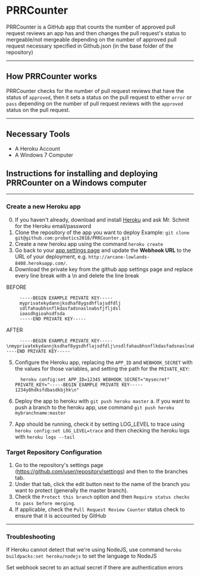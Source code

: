 # PRRCounter

PRRCounter is a GitHub app that counts the number of approved pull request reviews an app has and then changes the pull request's status to mergeable/not mergeable depending on the number of approved pull request necessary specified in Github.json (in the base folder of the repository)

---------------------

## How PRRCounter works

PRRCounter checks for the number of pull request reviews that have the status of `approved`, then it sets a status on the pull request to either `error` or `pass` depending on the number of pull request reviews with the `approved` status on the pull request. 

----------------

## Necessary Tools

+ A Heroku Account
+ A Windows 7 Computer

## Instructions for installing and deploying PRRCounter on a Windows computer

--------------

### Create a new Heroku app
0. If you haven't already, download and install [Heroku](https://www.heroku.com/) and ask Mr. Schmit for the Heroku email/password
1. Clone the repository of the app you want to deploy Example: `git clone git@github.com:probotics2018/PRRCounter.git`
2. Create a new heroku app using the command `heroku create`
3. Go back to your [app settings page](https://github.com/settings/apps) and update the **Webhook URL** to the URL of your deployment, e.g. `http://arcane-lowlands-8408.herokuapp.com/`.
4. Download the private key from the github app settings page and replace every line break with a \n and delete the line break
         
BEFORE
         
         -----BEGIN EXAMPLE PRIVATE KEY-----
         myprivatekydannjksdhaf8ygsdhflajsdfdlj
         sdlfahaubhsnflkdasfadsnaslnabsfjfljdsl
         ioasdhgioahsdfsda
         -----END PRIVATE KEY-----
AFTER

         -----BEGIN EXAMPLE PRIVATE KEY-----\nmyprivatekydannjksdhaf8ygsdhflajsdfdlj\nsdlfahaubhsnflkdasfadsnaslnabsfjfljdsl\nioasdhgioahsdfsda\n-----END PRIVATE KEY-----
5. Configure the Heroku app, replacing the `APP_ID` and `WEBHOOK_SECRET` with the values for those variables, and setting the path for the `PRIVATE_KEY`:

         heroku config:set APP_ID=12345 WEBHOOK_SECRET="mysecret" PRIVATE_KEY="-----BEGIN EXAMPLE PRIVATE KEY----- 1234y8hdksfdbasdkbjhk\n"
6. Deploy the app to heroku with `git push heroku master`
a. If you want to push a branch to the heroku app, use command `git push heroku mybranchname:master`
7. App should be running, check it by setting LOG_LEVEL to trace using `heroku config:set LOG_LEVEL=trace` and then checking the heroku logs with `heroku logs --tail`

### Target Repository Configuration
1. Go to the repository's settings page (https://github.com/user/repository/settings) and then to the branches tab. 
2. Under that tab, click the edit button next to the name of the branch you want to protect (generally the master branch). 
3. Check the `Protect this branch` option and then `Require status checks to pass before merging`. 
4. If applicable, check the `Pull Request Review Counter` status check to ensure that it is accounted by GitHub

-----------------

### Troubleshooting
If Heroku cannot detect that we're using NodeJS, use command `heroku buildpacks:set heroku/nodejs` to set the language to NodeJS

Set webhook secret to an actual secret if there are authentication errors

